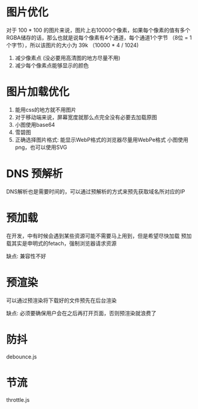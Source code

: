 # 图片优化
对于 100 * 100 的图片来说，图片上右10000个像素，如果每个像素的值有多个RGBA储存的话，那么也就是说每个像素有4个通道，每个通道1个字节 （8位 = 1个字节），所以该图片的大小为 39k （10000 * 4 / 1024)

1. 减少像素点 (没必要用高清图的地方尽量不用)
2. 减少每个像素点能够显示的颜色

# 图片加载优化
  1. 能用css的地方就不用图片
  2. 对于移动端来说，屏幕宽度就那么点完全没有必要去加载原图
  3. 小图使用base64
  4. 雪碧图
  5. 正确选择图片格式:
        能显示WebP格式的浏览器尽量用WebPe格式
        小图使用png，也可以使用SVG
        

# DNS 预解析
DNS解析也是需要时间的，可以通过预解析的方式来预先获取域名所对应的IP
<link rel="dns-prefetch" herf="https://www.baidu.com">


# 预加载
  在开发，中有时候会遇到某些资源可能不需要马上用到，但是希望尽快加载
  预加载其实是申明式的fetach，强制浏览器请求资源
  <link rel="preload" her="https://example.com">
  缺点: 兼容性不好

# 预渲染
  可以通过预渲染将下载好的文件预先在后台渲染
  <link rel="dns-prefetch" herf="https://www.baidu.com">
  缺点: 必须要确保用户会在之后再打开页面，否则预渲染就浪费了


# 防抖
debounce.js



# 节流
throttle.js
